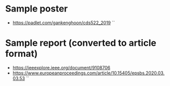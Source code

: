 # Sample poster
* https://padlet.com/gankenghoon/cds522_2019
``
# Sample report (converted to article format)
* https://ieeexplore.ieee.org/document/9108706
* https://www.europeanproceedings.com/article/10.15405/epsbs.2020.03.03.53
``